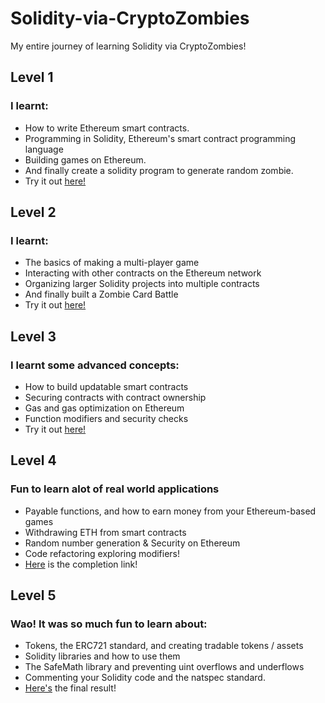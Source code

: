 # Solidity-via-CryptoZombies
My entire journey of learning Solidity via CryptoZombies!

## Level 1
### I learnt:
* How to write Ethereum smart contracts.
* Programming in Solidity, Ethereum's smart contract programming language
* Building games on Ethereum.
* And finally create a solidity program to generate random zombie. 
* Try it out [here!](https://share.cryptozombies.io/en/lesson/1/share/hybrid?id=Y3p8NTM5NTY1)


## Level 2
### I learnt:
* The basics of making a multi-player game
* Interacting with other contracts on the Ethereum network
* Organizing larger Solidity projects into multiple contracts
* And finally built a Zombie Card Battle  
* Try it out [here!](https://share.cryptozombies.io/en/lesson/2/share/hybrid?id=Y3p8NTM5NTY1)


## Level 3
### I learnt some advanced concepts:
* How to build updatable smart contracts
* Securing contracts with contract ownership
* Gas and gas optimization on Ethereum
* Function modifiers and security checks  
* Try it out [here!](https://share.cryptozombies.io/en/lesson/3/share/hybrid?id=Y3p8NTM5NTY1)


## Level 4
### Fun to learn alot of real world applications
* Payable functions, and how to earn money from your Ethereum-based games
* Withdrawing ETH from smart contracts
* Random number generation & Security on Ethereum
* Code refactoring exploring modifiers!
* [Here](https://share.cryptozombies.io/en/lesson/4/share/hybrid?id=WyJjenw1Mzk1NjUiLDIsMTRd) is the completion link!

## Level 5
### Wao! It was so much fun to learn about:
* Tokens, the ERC721 standard, and creating tradable tokens / assets
* Solidity libraries and how to use them
* The SafeMath library and preventing uint overflows and underflows
* Commenting your Solidity code and the natspec standard.
* [Here's](https://share.cryptozombies.io/en/lesson/5/share/H4XF13LD_MORRIS_%F0%9F%92%AF%F0%9F%92%AF%F0%9F%98%8E%F0%9F%92%AF%F0%9F%92%AF?id=Y3p8NTM5NTY1) the final result!
